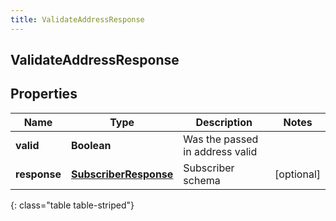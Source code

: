 ```yaml
---
title: ValidateAddressResponse
---
```


## ValidateAddressResponse

## Properties

| Name         | Type                                                                 | Description                     | Notes      |
| ------------ | -------------------------------------------------------------------- | ------------------------------- | ---------- |
| **valid**    | <!----><!---->**Boolean**<!---->                                     | Was the passed in address valid |            |
| **response** | <!----><!---->[**SubscriberResponse**](SubscriberResponse.md)<!----> | Subscriber schema               | [optional] |

{: class="table table-striped"}
